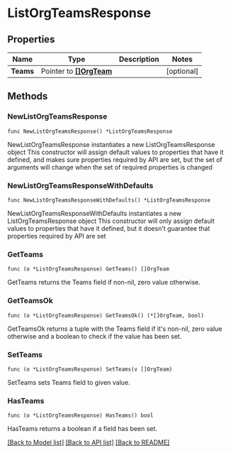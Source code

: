 # ListOrgTeamsResponse

## Properties

Name | Type | Description | Notes
------------ | ------------- | ------------- | -------------
**Teams** | Pointer to [**[]OrgTeam**](OrgTeam.md) |  | [optional] 

## Methods

### NewListOrgTeamsResponse

`func NewListOrgTeamsResponse() *ListOrgTeamsResponse`

NewListOrgTeamsResponse instantiates a new ListOrgTeamsResponse object
This constructor will assign default values to properties that have it defined,
and makes sure properties required by API are set, but the set of arguments
will change when the set of required properties is changed

### NewListOrgTeamsResponseWithDefaults

`func NewListOrgTeamsResponseWithDefaults() *ListOrgTeamsResponse`

NewListOrgTeamsResponseWithDefaults instantiates a new ListOrgTeamsResponse object
This constructor will only assign default values to properties that have it defined,
but it doesn't guarantee that properties required by API are set

### GetTeams

`func (o *ListOrgTeamsResponse) GetTeams() []OrgTeam`

GetTeams returns the Teams field if non-nil, zero value otherwise.

### GetTeamsOk

`func (o *ListOrgTeamsResponse) GetTeamsOk() (*[]OrgTeam, bool)`

GetTeamsOk returns a tuple with the Teams field if it's non-nil, zero value otherwise
and a boolean to check if the value has been set.

### SetTeams

`func (o *ListOrgTeamsResponse) SetTeams(v []OrgTeam)`

SetTeams sets Teams field to given value.

### HasTeams

`func (o *ListOrgTeamsResponse) HasTeams() bool`

HasTeams returns a boolean if a field has been set.


[[Back to Model list]](../README.md#documentation-for-models) [[Back to API list]](../README.md#documentation-for-api-endpoints) [[Back to README]](../README.md)


